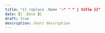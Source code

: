 ```yaml
---
title: "{{ replace .Name "-" " " | title }}"
date: {{ .Date }}
draft: true
description: short description
---
```


